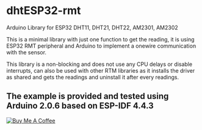 # dhtESP32-rmt
Arduino Library for ESP32 DHT11, DHT21, DHT22, AM2301, AM2302

This is a minimal library with just one function to get the reading, it is using ESP32 RMT peripheral and Arduino to implement a onewire communication with the sensor.

This library is a non-blocking and does not use any CPU delays or disable interrupts, can also be used with other RTM libraries as it installs the driver as shared and gets the readings and uninstall it after every readings.

The example is provided and tested using Arduino 2.0.6 based on ESP-IDF 4.4.3
---

<a href="https://www.buymeacoffee.com/htmltiger"><img src="https://www.buymeacoffee.com/assets/img/custom_images/white_img.png" alt="Buy Me A Coffee"></a>
